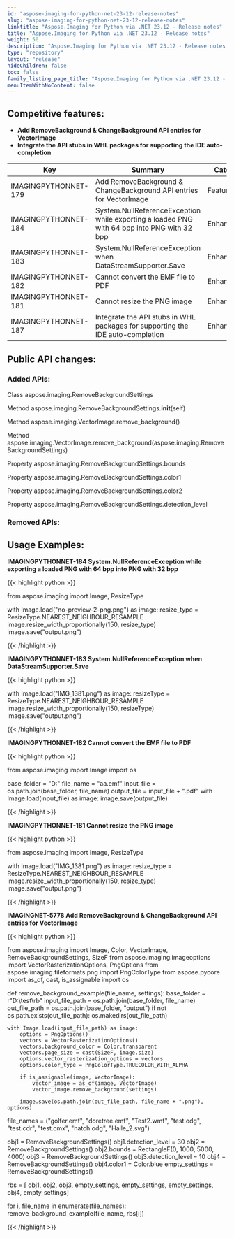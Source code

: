 ```yaml
---
id: "aspose-imaging-for-python-net-23-12-release-notes"
slug: "aspose-imaging-for-python-net-23-12-release-notes"
linktitle: "Aspose.Imaging for Python via .NET 23.12 - Release notes"
title: "Aspose.Imaging for Python via .NET 23.12 - Release notes"
weight: 50
description: "Aspose.Imaging for Python via .NET 23.12 - Release notes the latest updates and fixes."
type: "repository"
layout: "release"
hideChildren: false
toc: false
family_listing_page_title: "Aspose.Imaging for Python via .NET 23.12 - Release notes"
menuItemWithNoContent: false
---
```


## Competitive features:

- **Add RemoveBackground & ChangeBackground API entries for VectorImage**
- **Integrate the API stubs in WHL packages for supporting the IDE auto-completion**

| **Key**              | **Summary**                                                                                                                                                              | **Category** |
|----------------------|--------------------------------------------------------------------------------------------------------------------------------------------------------------------------|--------------|
| IMAGINGPYTHONNET-179 | Add RemoveBackground & ChangeBackground API entries for VectorImage                                                                                                      | Feature      |
| IMAGINGPYTHONNET-184 | System.NullReferenceException while exporting a loaded PNG with 64 bpp into PNG with 32 bpp                                                                              | Enhancement  |
| IMAGINGPYTHONNET-183 | System.NullReferenceException when DataStreamSupporter.Save                                                                                                              | Enhancement  |
| IMAGINGPYTHONNET-182 | Cannot convert the EMF file to PDF                                                                                                                                       | Enhancement  |
| IMAGINGPYTHONNET-181 | Cannot resize the PNG image                                                                                                                                              | Enhancement  |
| IMAGINGPYTHONNET-187 | Integrate the API stubs in WHL packages for supporting the IDE auto-completion                                                                                           | Enhancement  |

## Public API changes:

### Added APIs:

Class    aspose.imaging.RemoveBackgroundSettings

Method    aspose.imaging.RemoveBackgroundSettings.__init__(self)

Method    aspose.imaging.VectorImage.remove_background()

Method    aspose.imaging.VectorImage.remove_background(aspose.imaging.RemoveBackgroundSettings)

Property    aspose.imaging.RemoveBackgroundSettings.bounds

Property    aspose.imaging.RemoveBackgroundSettings.color1

Property    aspose.imaging.RemoveBackgroundSettings.color2

Property    aspose.imaging.RemoveBackgroundSettings.detection_level


### Removed APIs:


## Usage Examples:

**IMAGINGPYTHONNET-184 System.NullReferenceException while exporting a loaded PNG with 64 bpp into PNG with 32 bpp**

{{< highlight python >}}

from aspose.imaging import Image, ResizeType

with Image.load("no-preview-2-png.png") as image:
    resize_type = ResizeType.NEAREST_NEIGHBOUR_RESAMPLE
    image.resize_width_proportionally(150, resize_type)
    image.save("output.png")

{{< /highlight >}}

**IMAGINGPYTHONNET-183 System.NullReferenceException when DataStreamSupporter.Save**

{{< highlight python >}}

with Image.load("IMG_1381.png") as image:
    resizeType = ResizeType.NEAREST_NEIGHBOUR_RESAMPLE
    image.resize_width_proportionally(150, resizeType)
    image.save("output.png")

{{< /highlight >}}

**IMAGINGPYTHONNET-182 Cannot convert the EMF file to PDF**

{{< highlight python >}}

from aspose.imaging import Image
import os

base_folder = "D:"
file_name = "aa.emf"
input_file = os.path.join(base_folder, file_name)
output_file = input_file + ".pdf"
with Image.load(input_file) as image:
    image.save(output_file)

{{< /highlight >}}

**IMAGINGPYTHONNET-181 Cannot resize the PNG image**

{{< highlight python >}}

from aspose.imaging import Image, ResizeType

with Image.load("IMG_1381.png") as image:
    resize_type = ResizeType.NEAREST_NEIGHBOUR_RESAMPLE
    image.resize_width_proportionally(150, resize_type)
    image.save("output.png")

{{< /highlight >}}

**IMAGINGNET-5778 Add RemoveBackground & ChangeBackground API entries for VectorImage**

{{< highlight python >}}

from aspose.imaging import Image, Color, VectorImage, RemoveBackgroundSettings, SizeF
from aspose.imaging.imageoptions import VectorRasterizationOptions, PngOptions
from aspose.imaging.fileformats.png import PngColorType
from aspose.pycore import as_of, cast, is_assignable
import os

def remove_background_example(file_name, settings):
    base_folder = r"D:\test\rb"
    input_file_path = os.path.join(base_folder, file_name)
    out_file_path = os.path.join(base_folder, "output")
    if not os.path.exists(out_file_path):
        os.makedirs(out_file_path)

    with Image.load(input_file_path) as image:
        options = PngOptions()
        vectors = VectorRasterizationOptions()
        vectors.background_color = Color.transparent
        vectors.page_size = cast(SizeF, image.size)
        options.vector_rasterization_options = vectors
        options.color_type = PngColorType.TRUECOLOR_WITH_ALPHA

        if is_assignable(image, VectorImage):
            vector_image = as_of(image, VectorImage)
            vector_image.remove_background(settings)

        image.save(os.path.join(out_file_path, file_name + ".png"), options)
		
file_names = ("golfer.emf", "doretree.emf", "Test2.wmf", "test.odg", "test.cdr", "test.cmx", "hatch.odg", "Halle_2.svg")

obj1 = RemoveBackgroundSettings()
obj1.detection_level = 30
obj2 = RemoveBackgroundSettings()
obj2.bounds = RectangleF(0, 1000, 5000, 4000)
obj3 = RemoveBackgroundSettings()
obj3.detection_level = 10
obj4 = RemoveBackgroundSettings()
obj4.color1 = Color.blue
empty_settings = RemoveBackgroundSettings()

rbs = [ obj1, obj2, obj3, empty_settings, empty_settings, empty_settings, obj4, empty_settings]

for i, file_name in enumerate(file_names):
    remove_background_example(file_name, rbs[i])

{{< /highlight >}}

